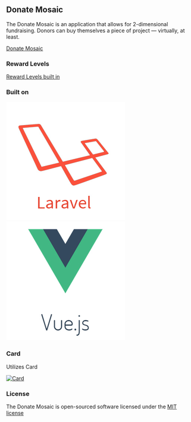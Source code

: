 ## Donate Mosaic

The Donate Mosaic is an application that allows for 2-dimensional fundraising. Donors can buy themselves a piece of project — virtually, at least.

[Donate Mosaic](git/grid.jpg)

### Reward Levels

[Reward Levels built in](git/rewards.jpg)

### Built on

[![Laravel Framework](git/laravel.jpg)](http://laravel.com/)
[![Vue JS](git/vue.jpg)](http://vuejs.org)

### Card

Utilizes Card

[![Card](http://i.imgur.com/qG3TenO.gif)](http://jessepollak.github.io/card/)

### License

The Donate Mosaic is open-sourced software licensed under the [MIT license](http://opensource.org/licenses/MIT)
